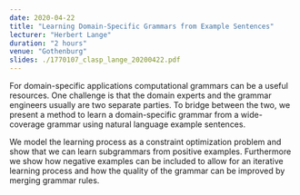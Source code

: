 ```yaml
---
date: 2020-04-22
title: "Learning Domain-Specific Grammars from Example Sentences"
lecturer: "Herbert Lange"
duration: "2 hours"
venue: "Gothenburg"
slides: ./1770107_clasp_lange_20200422.pdf
---
```


 For domain-specific applications computational grammars can be a useful resources. One challenge is that the domain experts and the grammar engineers usually are two separate parties. To bridge between the two, we present a method to learn a domain-specific grammar from a wide-coverage grammar using natural language example sentences.

We model the learning process as a constraint optimization problem and show that we can learn subgrammars from positive examples. Furthermore we show how negative examples can be included to allow for an iterative learning process and how the quality of the grammar can be improved by merging grammar rules.


